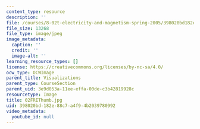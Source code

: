 ```yaml
---
content_type: resource
description: ''
file: /courses/8-02t-electricity-and-magnetism-spring-2005/398020bd182e88c7a4f94b2039780992_02FREThumb.jpg
file_size: 13268
file_type: image/jpeg
image_metadata:
  caption: ''
  credit: ''
  image-alt: ''
learning_resource_types: []
license: https://creativecommons.org/licenses/by-nc-sa/4.0/
ocw_type: OCWImage
parent_title: Visualizations
parent_type: CourseSection
parent_uid: 3e9d053a-11ee-effa-00de-c3b42819928c
resourcetype: Image
title: 02FREThumb.jpg
uid: 398020bd-182e-88c7-a4f9-4b2039780992
video_metadata:
  youtube_id: null
---
```

